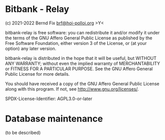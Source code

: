 # Bitbank - Relay

(c) 2021-2022 Bernd Fix <brf@hoi-polloi.org>   >Y<

bitbank-relay is free software: you can redistribute it and/or modify it
under the terms of the GNU Affero General Public License as published
by the Free Software Foundation, either version 3 of the License,
or (at your option) any later version.

bitbank-relay is distributed in the hope that it will be useful, but
WITHOUT ANY WARRANTY; without even the implied warranty of
MERCHANTABILITY or FITNESS FOR A PARTICULAR PURPOSE.  See the GNU
Affero General Public License for more details.

You should have received a copy of the GNU Affero General Public License
along with this program.  If not, see <http://www.gnu.org/licenses/>.

SPDX-License-Identifier: AGPL3.0-or-later

# Database maintenance

(to be described)
